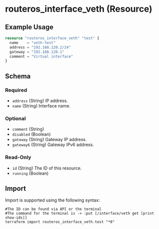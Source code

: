 # routeros_interface_veth (Resource)


## Example Usage
```terraform
resource "routeros_interface_veth" "test" {
  name    = "veth-test"
  address = "192.168.120.2/24"
  gateway = "192.168.120.1"
  comment = "Virtual interface"
}
```

<!-- schema generated by tfplugindocs -->
## Schema

### Required

- `address` (String) IP address.
- `name` (String) Interface name.

### Optional

- `comment` (String)
- `disabled` (Boolean)
- `gateway` (String) Gateway IP address.
- `gateway6` (String) Gateway IPv6 address.

### Read-Only

- `id` (String) The ID of this resource.
- `running` (Boolean)

## Import
Import is supported using the following syntax:
```shell
#The ID can be found via API or the terminal
#The command for the terminal is -> :put [/interface/veth get [print show-ids]]
terraform import routeros_interface_veth.test "*0"
```
